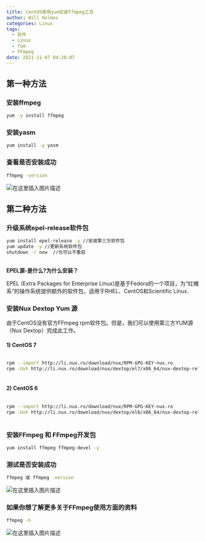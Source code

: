 ```yaml
---
title: CentOS使用yum安装ffmpeg工具
author: Will Holmes
categories: Linux
tags:
  - 软件
  - Linux
  - Yum
  - FFmpeg
date: 2021-11-07 04:28:07
---
```




## 第一种方法

### 安装ffmpeg
```bash 
yum -y install ffmpeg
```

### 安装yasm
```bash 
yum install -y yasm
```

### 查看是否安装成功
```bash 
ffmpeg -version
```
 

![在这里插入图片描述](https://img-blog.csdnimg.cn/20200601162219387.png?x-oss-process=image/watermark,type_ZmFuZ3poZW5naGVpdGk,shadow_10,text_aHR0cHM6Ly9ibG9nLmNzZG4ubmV0L2d1b19xaWFuZ3FpYW5n,size_16,color_FFFFFF,t_70)

## 第二种方法

### 升级系统epel-release软件包

```bash
yum install epel-release -y //安装第三方软件包
yum update -y //更新系统软件包
shutdown -r now  //也可以不重启
  
```
**EPEL源-是什么?为什么安装？**

EPEL (Extra Packages for Enterprise
Linux)是基于Fedora的一个项目，为“红帽系”的操作系统提供额外的软件包，适用于RHEL、CentOS和Scientific Linux.

### 安装Nux Dextop Yum 源

由于CentOS没有官方FFmpeg rpm软件包。但是，我们可以使用第三方YUM源（Nux Dextop）完成此工作。

#### 1) CentOS 7

```bash

rpm --import http://li.nux.ro/download/nux/RPM-GPG-KEY-nux.ro
rpm -Uvh http://li.nux.ro/download/nux/dextop/el7/x86_64/nux-dextop-release-0-5.el7.nux.noarch.rpm
  
```
#### 2) CentOS 6

```bash

rpm --import http://li.nux.ro/download/nux/RPM-GPG-KEY-nux.ro
rpm -Uvh http://li.nux.ro/download/nux/dextop/el6/x86_64/nux-dextop-release-0-2.el6.nux.noarch.rpm
    
```
### 安装FFmpeg 和 FFmpeg开发包
```bash 
yum install ffmpeg ffmpeg-devel -y
```

### 测试是否安装成功
```bash 
ffmpeg 或 ffmpeg -version
```

![在这里插入图片描述](https://img-blog.csdnimg.cn/20200601172835203.png?x-oss-process=image/watermark,type_ZmFuZ3poZW5naGVpdGk,shadow_10,text_aHR0cHM6Ly9ibG9nLmNzZG4ubmV0L2d1b19xaWFuZ3FpYW5n,size_16,color_FFFFFF,t_70)

### 如果你想了解更多关于FFmpeg使用方面的资料
```bash 
ffmpeg -h 
```

![在这里插入图片描述](https://img-blog.csdnimg.cn/20200601172909584.png?size_16,color_FFFFFF,t_70)

